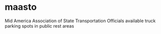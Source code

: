 # maasto
Mid America Association of State Transportation Officials available truck parking spots in public rest areas
